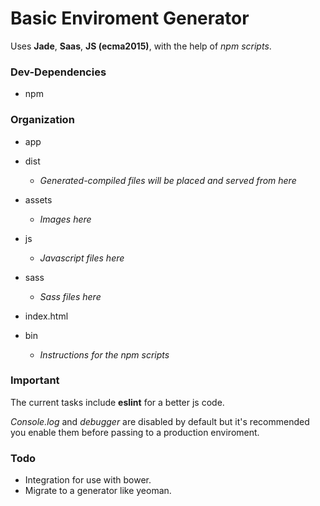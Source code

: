 # Basic Enviroment Generator

Uses **Jade**, **Saas**, **JS (ecma2015)**, with the help of *npm scripts*.

### Dev-Dependencies
 - npm

### Organization

 - app
  - dist
    - *Generated-compiled files will be placed and served from here*
  - assets
    - *Images here*
  - js
    - *Javascript files here*
  - sass
     - *Sass files here*
  - index.html

- bin
   - *Instructions for the npm scripts*

### Important
The current tasks include **eslint** for a better js code.  

*Console.log* and *debugger* are disabled by default but it's recommended you enable them before passing to a production enviroment.

### Todo
 - Integration for use with bower.
 - Migrate to a generator like yeoman.

